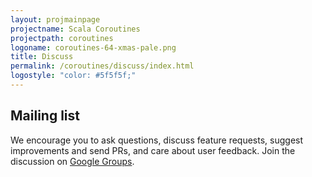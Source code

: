 ```yaml
---
layout: projmainpage
projectname: Scala Coroutines
projectpath: coroutines
logoname: coroutines-64-xmas-pale.png
title: Discuss
permalink: /coroutines/discuss/index.html
logostyle: "color: #5f5f5f;"
---
```



## Mailing list

We encourage you to ask questions,
discuss feature requests, suggest improvements and send PRs,
and care about user feedback.
Join the discussion on
[Google Groups](https://groups.google.com/forum/#!forum/macrogl).
